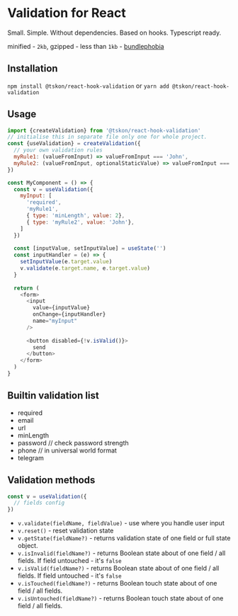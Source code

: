 # Validation for React
Small. Simple. Without dependencies. Based on hooks. Typescript ready.

minified - `2kb`,
gzipped - less than `1kb` - [bundlephobia](https://bundlephobia.com/package/@tskon/react-hook-validation)

## Installation
`npm install @tskon/react-hook-validation` or `yarn add @tskon/react-hook-validation`

## Usage

```js
import {createValidation} from '@tskon/react-hook-validation'
// initialise this in separate file only one for whole project.
const {useValidation} = createValidation({
  // your own validation rules
  myRule1: (valueFromInput) => valueFromInput === 'John',
  myRule2: (valueFromInput, optionalStaticValue) => valueFromInput === optionalStaticValue
})

const MyComponent = () => {
  const v = useValidation({
    myInput: [
      'required',
      'myRule1',
      { type: 'minLength', value: 2},
      { type: 'myRule2', value: 'John'},
    ]
  })
  
  const [inputValue, setInputValue] = useState('')
  const inputHandler = (e) => {
    setInputValue(e.target.value)
    v.validate(e.target.name, e.target.value)
  }
  
  return (
    <form>
      <input 
        value={inputValue}
        onChange={inputHandler}
        name="myInput"
      />
      
      <button disabled={!v.isValid()}>
        send
      </button>
    </form>
  )
}
```

## Builtin validation list
 - required
 - email
 - url
 - minLength
 - password // check password strength
 - phone // in universal world format
 - telegram

## Validation methods
```js
const v = useValidation({
  // fields config
})
```
 - `v.validate(fieldName, fieldValue)` - use where you handle user input
 - `v.reset()` - reset validation state
 - `v.getState(fieldName?)` - returns validation state of one field or full state object.
 - `v.isInvalid(fieldName?)` - returns Boolean state about of one field / all fields. If field untouched - it's `false`
 - `v.isValid(fieldName?)` - returns Boolean state about of one field / all fields. If field untouched - it's `false`
 - `v.isTouched(fieldName?)` - returns Boolean touch state about of one field / all fields.
 - `v.isUntouched(fieldName?)` - returns Boolean touch state about of one field / all fields.
